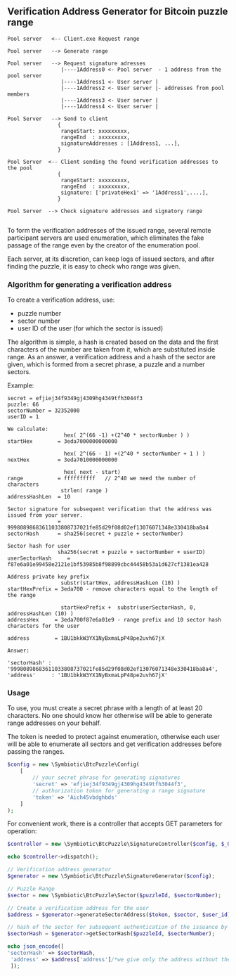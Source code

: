 ## Verification Address Generator for Bitcoin puzzle range
```
Pool server   <-- Client.exe Request range

Pool server   --> Generate range
             
Pool server   --> Request signature adresses 
                 |----1Address0 <- Pool server  - 1 address from the pool server
                 |----1Address1 <- User server | 
                 |----1Address2 <- User server |- addresses from pool members
                 |----1Address3 <- User server |
                 |----1Address4 <- User server |
                 
Pool Server   --> Send to client
                { 
                 rangeStart: xxxxxxxxx,
                 rangeEnd  : xxxxxxxxx,
                 signatureAddresses : [1Address1, ...],
                }
               
Pool Server  <-- Client sending the found verification addresses to the pool
                { 
                 rangeStart: xxxxxxxxx,
                 rangeEnd  : xxxxxxxxx,
                 signature: ['privateHex1' => '1Address1',....],
                }
               
Pool Server  --> Check signature addresses and signatory range
       
```
To form the verification addresses of the issued range, several remote participant servers are used
enumeration, which eliminates the fake passage of the range even by the creator of the enumeration pool.

Each server, at its discretion, can keep logs of issued sectors, and after finding the puzzle, it is easy to check who
range was given.

### Algorithm for generating a verification address

To create a verification address, use:

- puzzle number
- sector number
- user ID of the user (for which the sector is issued)

The algorithm is simple, a hash is created based on the data and the first characters of the number are taken from it, which are substituted inside
range.
As an answer, a verification address and a hash of the sector are given, which is formed from a secret phrase, a puzzle and a number
sectors.

Example:

```
secret = efjiej34f9349gj4309hg4349tfh3044f3
puzzle: 66
sectorNumber = 32352000
userID = 1

We calculate:
                  hex( 2^(66 -1) +(2^40 * sectorNumber ) )
startHex        = 3eda7000000000000

                  hex( 2^(66 - 1) +(2^40 * sectorNumber + 1 ) )
nextHex         = 3eda7010000000000

                  hex( next - start) 
range           = ffffffffff   // 2^40 we need the number of characters
                 strlen( range )
addressHashLen  = 10

Sector signature for subsequent verification that the address was issued from your server.
                =  99980898683611033808737021fe85d29f08d02ef13076071348e330418ba8a4
sectorHash      = sha256(secret + puzzle + sectorNumber)

Sector hash for user
                sha256(secret + puzzle + sectorNumber + userID)
userSectorHash     = f87e6a01e99458e2121e1bf53985b8f98899cbc44458b53a1d627cf1381ea428

Address private key prefix
                 substr(startHex, addressHashLen (10) )
startHexPrefix = 3eda700 - remove characters equal to the length of the range

                 startHexPrefix +  substr(userSectorHash, 0, addressHashLen (10) )
addressHex     = 3eda700f87e6a01e9 - range prefix and 10 sector hash characters for the user

address        = 1BU1bkkW3YX1NyBxmaLpP48pe2uvh67jX

Answer:

'sectorHash' : '99980898683611033808737021fe85d29f08d02ef13076071348e330418ba8a4',
'address'     : '1BU1bkkW3YX1NyBxmaLpP48pe2uvh67jX'

```

### Usage

To use, you must create a secret phrase with a length of at least 20 characters. No one should know her otherwise
will be able to generate range addresses on your behalf.

The token is needed to protect against enumeration, otherwise each user will be able to enumerate all sectors and get verification
addresses before passing the ranges.

```php
$config = new \Symbiotic\BtcPuzzle\Config(
    [
        // your secret phrase for generating signatures
        'secret' => 'efjiej34f9349gj4309hg4349tfh3044f3',
        // authorization token for generating a range signature
        'token' => 'Aich45vbdghbds'
    ]
);
```

For convenient work, there is a controller that accepts GET parameters for operation:
```php
$controller = new \Symbiotic\BtcPuzzle\SignatureController($config, $_GET);

echo $controller->dispatch();
```

```php
// Verification address generator
$generator = new \Symbiotic\BtcPuzzle\SignatureGenerator($config); 

// Puzzle Range 
$sector = new \Symbiotic\BtcPuzzle\Sector($puzzleId, $sectorNumber);

// Create a verification address for the user
$address = $generator->generateSectorAddress($token, $sector, $user_id);

// hash of the sector for subsequent authentication of the issuance by the user's server
$sectorHash = $generator->getSectorHash($puzzleId, $sectorNumber);

echo json_encode([
'sectorHash' => $sectorHash,
 'address' => $address['address']/*we give only the address without the private key*/
 ]);

```






